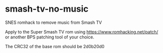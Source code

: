 # smash-tv-no-music
SNES romhack to remove music from Smash TV

Apply to the Super Smash TV rom using https://www.romhacking.net/patch/ or another BPS patching tool of your choice.

The CRC32 of the base rom should be 2d0b20d0

